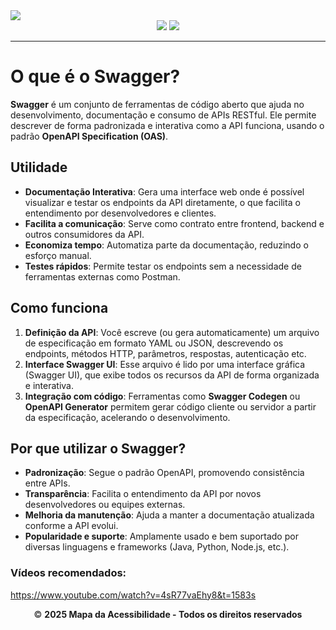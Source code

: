 <div text-align="center">
  <img src="https://github.com/user-attachments/assets/73366b5d-99fe-4b1c-a681-a6378fa72a59"></img>
</div>

<div align="center">
  <img src="https://img.shields.io/badge/Swagger-85EA2D?style=flat&logo=swagger&logoColor=black" />
  <img src="https://img.shields.io/badge/API-0078D4?style=flat" />
</div>

---

# O que é o Swagger?

**Swagger** é um conjunto de ferramentas de código aberto que ajuda no desenvolvimento, documentação e consumo de APIs RESTful. Ele permite descrever de forma padronizada e interativa como a API funciona, usando o padrão **OpenAPI Specification (OAS)**.

## Utilidade

- **Documentação Interativa**: Gera uma interface web onde é possível visualizar e testar os endpoints da API diretamente, o que facilita o entendimento por desenvolvedores e clientes.
- **Facilita a comunicação**: Serve como contrato entre frontend, backend e outros consumidores da API.
- **Economiza tempo**: Automatiza parte da documentação, reduzindo o esforço manual.
- **Testes rápidos**: Permite testar os endpoints sem a necessidade de ferramentas externas como Postman.

## Como funciona

1. **Definição da API**: Você escreve (ou gera automaticamente) um arquivo de especificação em formato YAML ou JSON, descrevendo os endpoints, métodos HTTP, parâmetros, respostas, autenticação etc.
2. **Interface Swagger UI**: Esse arquivo é lido por uma interface gráfica (Swagger UI), que exibe todos os recursos da API de forma organizada e interativa.
3. **Integração com código**: Ferramentas como **Swagger Codegen** ou **OpenAPI Generator** permitem gerar código cliente ou servidor a partir da especificação, acelerando o desenvolvimento.

## Por que utilizar o Swagger?

- **Padronização**: Segue o padrão OpenAPI, promovendo consistência entre APIs.
- **Transparência**: Facilita o entendimento da API por novos desenvolvedores ou equipes externas.
- **Melhoria da manutenção**: Ajuda a manter a documentação atualizada conforme a API evolui.
- **Popularidade e suporte**: Amplamente usado e bem suportado por diversas linguagens e frameworks (Java, Python, Node.js, etc.).

### Vídeos recomendados:
https://www.youtube.com/watch?v=4sR77vaEhy8&t=1583s
<br>

<div align="center"> 
  <footer> &copy; <strong>2025 Mapa da Acessibilidade - Todos os direitos reservados</strong>
  </footer>
</div> 
